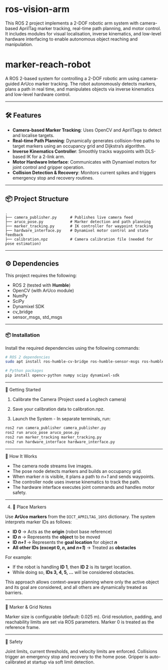 # ros-vision-arm
This ROS 2 project implements a 2-DOF robotic arm system with camera-based AprilTag marker tracking, real-time path planning, and motor control. It includes modules for visual localisation, inverse kinematics, and low-level hardware interfacing to enable autonomous object reaching and manipulation.

# marker-reach-robot

A ROS 2-based system for controlling a 2-DOF robotic arm using camera-guided ArUco marker tracking. The robot autonomously detects markers, plans a path in real time, and manipulates objects via inverse kinematics and low-level hardware control.

---

## 🛠 Features

  - **Camera-based Marker Tracking**: Uses OpenCV and AprilTags to detect and localise targets.
- **Real-time Path Planning**: Dynamically generates collision-free paths to target markers using an occupancy grid and Dijkstra’s algorithm.
- **Inverse Kinematics Controller**: Smoothly tracks waypoints with DLS-based IK for a 2-link arm.
- **Motor Hardware Interface**: Communicates with Dynamixel motors for joint control and gripper operation.
- **Collision Detection & Recovery**: Monitors current spikes and triggers emergency stop and recovery routines.

---

## 📦 Project Structure

```text
.
├── camera_publisher.py      # Publishes live camera feed
├── aruco_pose.py            # Marker detection and path planning
├── marker_tracking.py       # IK controller for waypoint tracking
├── hardware_interface.py    # Dynamixel motor control and state feedback
├── calibration.npz          # Camera calibration file (needed for pose estimation)
```
---

## ⚙️ Dependencies

This project requires the following:

- ROS 2 (tested with **Humble**)
- OpenCV (with ArUco module)
- NumPy
- SciPy
- Dynamixel SDK
- cv_bridge
- sensor_msgs, std_msgs

---

### 📦 Installation

Install the required dependencies using the following commands:

```bash
# ROS 2 dependencies
sudo apt install ros-humble-cv-bridge ros-humble-sensor-msgs ros-humble-std-msgs

# Python packages
pip install opencv-python numpy scipy dynamixel-sdk

```
---

🚀 Getting Started

1) Calibrate the Camera (Project used a Logitech camera)
2) Save your calibration data to calibration.npz.

3) Launch the System - In separate terminals, run:
  
  ```bash
  ros2 run camera_publisher camera_publisher.py
  ros2 run aruco_pose aruco_pose.py
  ros2 run marker_tracking marker_tracking.py
  ros2 run hardware_interface hardware_interface.py
  ```
---

🎯 How It Works

  - The camera node streams live images.
  - The pose node detects markers and builds an occupancy grid.
  - When marker _n_ is visible, it plans a path to _n+1_ and sends waypoints.
  - The controller node uses inverse kinematics to track the path.
  - The hardware interface executes joint commands and handles motor safety.

---

4) 📍 Place Markers

  Use **ArUco markers** from the `DICT_APRILTAG_16h5` dictionary. The system interprets marker IDs as follows:
  
  - **ID 0** → Acts as the **origin** (robot base reference)
  - **ID _n_** → Represents the **object** to be moved
  - **ID _n+1_** → Represents the **goal location** for object **_n_**
  - **All other IDs (except 0, _n_, and _n+1_)** → Treated as **obstacles**
  
  For example:
  - If the robot is handling **ID 1**, then **ID 2** is its target location.
  - While doing so, **IDs 3, 4, 5, ...** will be considered obstacles.
  
  This approach allows context-aware planning where only the active object and its goal are considered, and all others are dynamically treated as barriers.

---

📸 Marker & Grid Notes

  Marker size is configurable (default: 0.025 m).
  Grid resolution, padding, and reachability limits are set via ROS parameters.
  Marker 0 is treated as the reference frame.

---

🛑 Safety

  Joint limits, current thresholds, and velocity limits are enforced.
  Collisions trigger an emergency stop and recovery to the home pose.
  Gripper is auto-calibrated at startup via soft limit detection.


